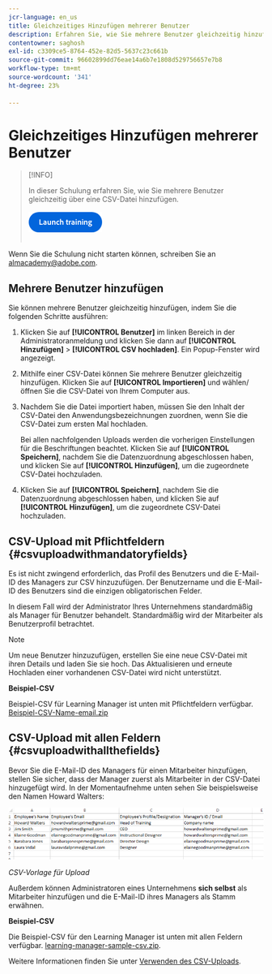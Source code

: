 ```yaml
---
jcr-language: en_us
title: Gleichzeitiges Hinzufügen mehrerer Benutzer
description: Erfahren Sie, wie Sie mehrere Benutzer gleichzeitig hinzufügen.
contentowner: saghosh
exl-id: c3309ce5-8764-452e-82d5-5637c23c661b
source-git-commit: 96602899dd76eae14a6b7e1808d529756657e7b8
workflow-type: tm+mt
source-wordcount: '341'
ht-degree: 23%

---
```


# Gleichzeitiges Hinzufügen mehrerer Benutzer

>[!INFO]
>
>In dieser Schulung erfahren Sie, wie Sie mehrere Benutzer gleichzeitig über eine CSV-Datei hinzufügen.<br><br>[![Schaltfläche](feature-summary/assets/launch-training-button.png)](https://content.adobelearningmanageracademy.com/app/learner?accountId=98632#/course/7555555)</br></br>

Wenn Sie die Schulung nicht starten können, schreiben Sie an <almacademy@adobe.com>.

## Mehrere Benutzer hinzufügen

Sie können mehrere Benutzer gleichzeitig hinzufügen, indem Sie die folgenden Schritte ausführen:

1. Klicken Sie auf **[!UICONTROL Benutzer]** im linken Bereich in der Administratoranmeldung und klicken Sie dann auf **[!UICONTROL Hinzufügen]** > **[!UICONTROL CSV hochladen]**. Ein Popup-Fenster wird angezeigt.

1. Mithilfe einer CSV-Datei können Sie mehrere Benutzer gleichzeitig hinzufügen. Klicken Sie auf **[!UICONTROL Importieren]** und wählen/öffnen Sie die CSV-Datei von Ihrem Computer aus.

1. Nachdem Sie die Datei importiert haben, müssen Sie den Inhalt der CSV-Datei den Anwendungsbezeichnungen zuordnen, wenn Sie die CSV-Datei zum ersten Mal hochladen.

   Bei allen nachfolgenden Uploads werden die vorherigen Einstellungen für die Beschriftungen beachtet. Klicken Sie auf **[!UICONTROL Speichern]**, nachdem Sie die Datenzuordnung abgeschlossen haben, und klicken Sie auf **[!UICONTROL Hinzufügen]**, um die zugeordnete CSV-Datei hochzuladen.

1. Klicken Sie auf **[!UICONTROL Speichern]**, nachdem Sie die Datenzuordnung abgeschlossen haben, und klicken Sie auf **[!UICONTROL Hinzufügen]**, um die zugeordnete CSV-Datei hochzuladen.

## CSV-Upload mit Pflichtfeldern {#csvuploadwithmandatoryfields}

Es ist nicht zwingend erforderlich, das Profil des Benutzers und die E-Mail-ID des Managers zur CSV hinzuzufügen. Der Benutzername und die E-Mail-ID des Benutzers sind die einzigen obligatorischen Felder.

In diesem Fall wird der Administrator Ihres Unternehmens standardmäßig als Manager für Benutzer behandelt. Standardmäßig wird der Mitarbeiter als Benutzerprofil betrachtet.

>[!NOTE]
>
>Um neue Benutzer hinzuzufügen, erstellen Sie eine neue CSV-Datei mit ihren Details und laden Sie sie hoch. Das Aktualisieren und erneute Hochladen einer vorhandenen CSV-Datei wird nicht unterstützt.

**Beispiel-CSV**

Beispiel-CSV für Learning Manager ist unten mit Pflichtfeldern verfügbar.
[Beispiel-CSV-Name-email.zip](assets/sample-csv-name-email.zip)

## CSV-Upload mit allen Feldern {#csvuploadwithallthefields}

Bevor Sie die E-Mail-ID des Managers für einen Mitarbeiter hinzufügen, stellen Sie sicher, dass der Manager zuerst als Mitarbeiter in der CSV-Datei hinzugefügt wird. In der Momentaufnehme unten sehen Sie beispielsweise den Namen Howard Walters:

![](assets/csv-example.png)

*CSV-Vorlage für Upload*

Außerdem können Administratoren eines Unternehmens **sich selbst** als Mitarbeiter hinzufügen und die E-Mail-ID ihres Managers als Stamm erwähnen.

**Beispiel-CSV**

Die Beispiel-CSV für den Learning Manager ist unten mit allen Feldern verfügbar.
[learning-manager-sample-csv.zip](assets/learning-manager-sample-csv.zip).

Weitere Informationen finden Sie unter [Verwenden des CSV-Uploads](/help/migrated/administrators/feature-summary/add-users-user-groups.md).

